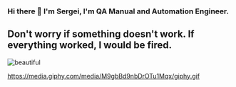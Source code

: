 ### Hi there 👋 I'm Sergei, I'm QA Manual and Automation Engineer. 
## Don't worry if something doesn't work. If everything worked, I would be fired.
![beautiful](https://i.pinimg.com/736x/38/42/d3/3842d3ad2fd6ebbf9376d10f70498a23--desk-setup-work-spaces.jpg)

https://media.giphy.com/media/M9gbBd9nbDrOTu1Mqx/giphy.gif





